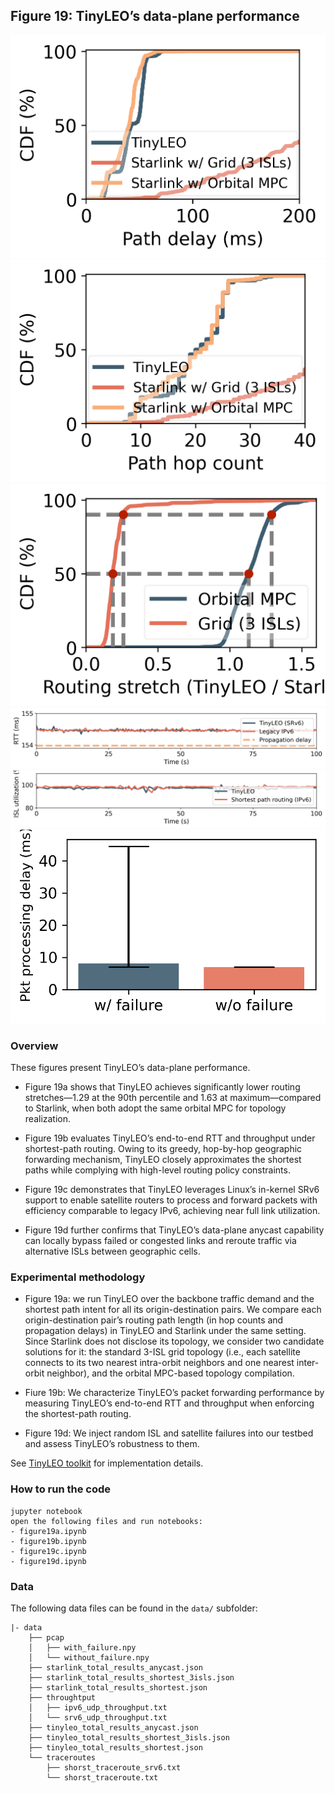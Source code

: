 ## Figure 19: TinyLEO’s data-plane performance

<div align=center><img src="./figures/figure19a_1.png" width=""><img src="./figures/figure19a_2.png" width=""><img src="./figures/figure19a_3.png" width=""><img src="./figures/figure19b.png" width=""><img src="./figures/figure19c.png" width=""><img src="./figures/figure19d.png" width=""></div>


### Overview
These figures present TinyLEO’s data-plane performance. 
- Figure 19a shows that TinyLEO achieves significantly lower routing stretches—1.29 at the 90th percentile and 1.63 at maximum—compared to Starlink, when both adopt the same orbital MPC for topology realization.

- Figure 19b evaluates TinyLEO’s end-to-end RTT and throughput under shortest-path routing. Owing to its greedy, hop-by-hop geographic forwarding mechanism, TinyLEO closely approximates the shortest paths while complying with high-level routing policy constraints.

- Figure 19c demonstrates that TinyLEO leverages Linux’s in-kernel SRv6 support to enable satellite routers to process and forward packets with efficiency comparable to legacy IPv6, achieving near full link utilization.

- Figure 19d further confirms that TinyLEO’s data-plane anycast capability can locally bypass failed or congested links and reroute traffic via alternative ISLs between geographic cells.

### Experimental methodology

- Figure 19a: we run TinyLEO over the backbone traffic demand and the shortest path intent for all its origin-destination pairs. We compare each origin-destination pair’s routing path length (in hop counts and propagation delays) in TinyLEO and Starlink under the same setting.  Since Starlink does not disclose its topology, we consider two candidate solutions for it: the standard 3-ISL grid topology (i.e., each satellite connects to its two nearest intra-orbit neighbors and one nearest inter-orbit neighbor), and the orbital MPC-based topology compilation.

- Fiure 19b: We characterize TinyLEO’s packet forwarding performance by measuring TinyLEO’s end-to-end RTT and throughput when enforcing the shortest-path routing.

- Figure 19d: We inject random ISL and satellite failures into our testbed and assess TinyLEO’s robustness to them.

See [TinyLEO toolkit](https://github.com/TinyLEO-toolkit/TinyLEO/tree/main/network_orchestrator) for implementation details.



### How to run the code

```
jupyter notebook
open the following files and run notebooks:
- figure19a.ipynb
- figure19b.ipynb
- figure19c.ipynb
- figure19d.ipynb
```

### Data

The following data files can be found in the `data/` subfolder:
```
|- data
    ├── pcap
    │   ├── with_failure.npy
    │   └── without_failure.npy
    ├── starlink_total_results_anycast.json
    ├── starlink_total_results_shortest_3isls.json
    ├── starlink_total_results_shortest.json
    ├── throughtput
    │   ├── ipv6_udp_throughput.txt
    │   └── srv6_udp_throughput.txt
    ├── tinyleo_total_results_anycast.json
    ├── tinyleo_total_results_shortest_3isls.json
    ├── tinyleo_total_results_shortest.json
    └── traceroutes
        ├── shorst_traceroute_srv6.txt
        └── shorst_traceroute.txt
```